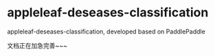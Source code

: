 # appleleaf-deseases-classification

 appleleaf-deseases-classification, developed based on PaddlePaddle

文档正在加急完善~~~
